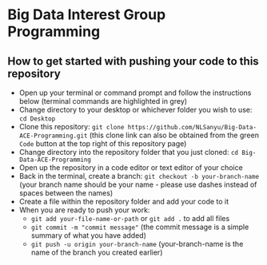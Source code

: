 # Big Data Interest Group Programming

## How to get started with pushing your code to this repository
* Open up your terminal or command prompt and follow the instructions below (terminal commands are highlighted in grey)
* Change directory to your desktop or whichever folder you wish to use: `cd Desktop`
* Clone this repository: `git clone https://github.com/NLSanyu/Big-Data-ACE-Programming.git` (this clone link can also be obtained from the green `Code` button at the top right of this repository page)
* Change directory into the repository folder that you just cloned: `cd Big-Data-ACE-Programming`
* Open up the repository in a code editor or text editor of your choice
* Back in the terminal, create a branch: `git checkout -b your-branch-name` (your branch name should be your name - please use dashes instead of spaces between the names)
* Create a file within the repository folder and add your code to it
* When you are ready to push your work:
    * `git add your-file-name-or-path` or `git add .` to add all files
    * `git commit -m "commit message"` (the commit message is a simple summary of what you have added)
    * `git push -u origin your-branch-name` (your-branch-name is the name of the branch you created earlier)
